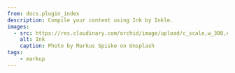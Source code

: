 ```yaml
---
from: docs.plugin_index
description: Compile your content using Ink by Inkle.
images:
  - src: https://res.cloudinary.com/orchid/image/upload/c_scale,w_300,e_blur:150/v1524973072/plugins/asciidoc.jpg
    alt: Ink
    caption: Photo by Markus Spiske on Unsplash
tags:
    - markup
---
```


